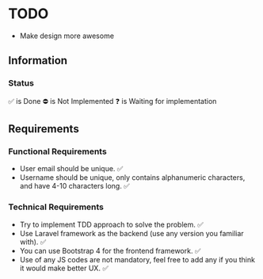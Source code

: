 # TODO 

- Make design more awesome

## Information

### Status 
✅ is Done
⛔ is Not Implemented
❓ is Waiting for implementation

## Requirements

### Functional Requirements
- User email should be unique. ✅
- Username should be unique, only contains alphanumeric characters, and have 4-10 characters long. ✅


### Technical Requirements

- Try to implement TDD approach to solve the problem. ✅
- Use Laravel framework as the backend (use any version you familiar with). ✅
- You can use Bootstrap 4 for the frontend framework. ✅
- Use of any JS codes are not mandatory, feel free to add any if you think it would make better UX. ✅